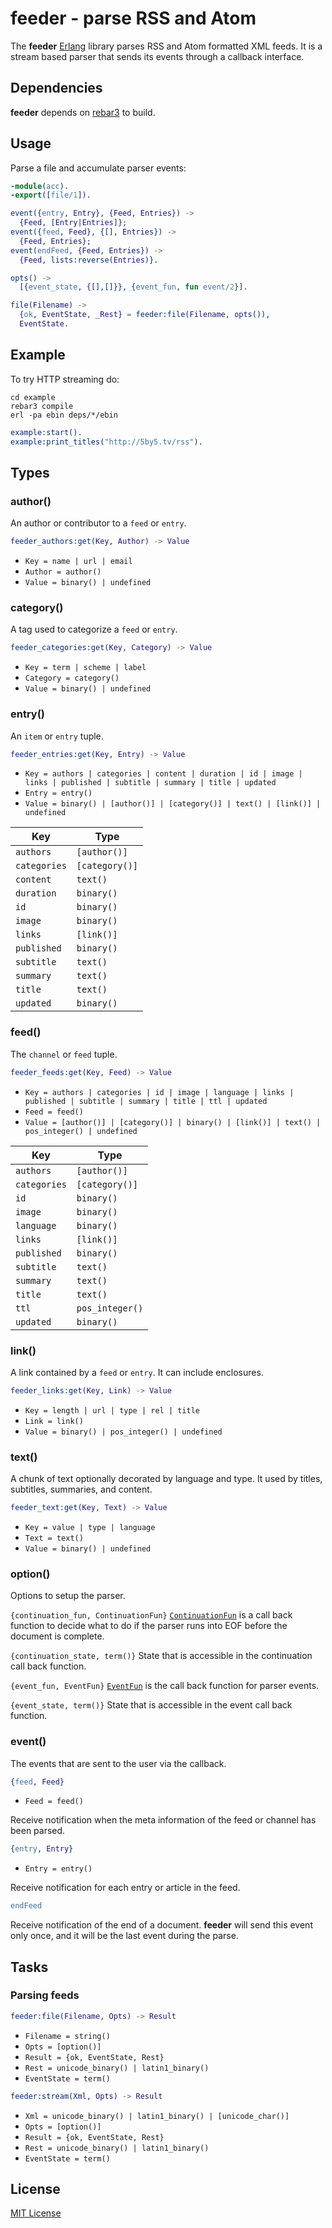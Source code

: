 # feeder - parse RSS and Atom

The **feeder** [Erlang](http://www.erlang.org/) library parses RSS and Atom formatted XML feeds. It is a stream based parser that sends its events through a callback interface.

## Dependencies

**feeder** depends on [rebar3](http://www.rebar3.org/) to build.

## Usage

Parse a file and accumulate parser events:

```erlang
-module(acc).
-export([file/1]).

event({entry, Entry}, {Feed, Entries}) ->
  {Feed, [Entry|Entries]};
event({feed, Feed}, {[], Entries}) ->
  {Feed, Entries};
event(endFeed, {Feed, Entries}) ->
  {Feed, lists:reverse(Entries)}.

opts() ->
  [{event_state, {[],[]}}, {event_fun, fun event/2}].

file(Filename) ->
  {ok, EventState, _Rest} = feeder:file(Filename, opts()),
  EventState.
```

## Example

To try HTTP streaming do:

```
cd example
rebar3 compile
erl -pa ebin deps/*/ebin
```

```erlang
example:start().
example:print_titles("http://5by5.tv/rss").
```

## Types

### author()

An author or contributor to a `feed` or `entry`.

```erlang
feeder_authors:get(Key, Author) -> Value
```
- `Key = name | url | email`
- `Author = author()`
- `Value = binary() | undefined`

### category()

A tag used to categorize a `feed` or `entry`.

```erlang
feeder_categories:get(Key, Category) -> Value
```
- `Key = term | scheme | label`
- `Category = category()`
- `Value = binary() | undefined`

### entry()

An `item` or `entry` tuple.

```erlang
feeder_entries:get(Key, Entry) -> Value
```
- `Key = authors | categories | content | duration | id | image | links | published | subtitle | summary | title | updated`
- `Entry = entry()`
- `Value = binary() | [author()] | [category()] | text() | [link()] | undefined`

| Key | Type |
| --- | --- |
| `authors` | `[author()]` |
| `categories` | `[category()]` |
| `content` | `text()` |
| `duration` | `binary()` |
| `id` | `binary()` |
| `image` | `binary()` |
| `links` | `[link()]` |
| `published` | `binary()` |
| `subtitle` | `text()` |
| `summary` | `text()` |
| `title` | `text()` |
| `updated` | `binary()` |


### feed()

The `channel` or `feed` tuple.

```erlang
feeder_feeds:get(Key, Feed) -> Value
```
- `Key = authors | categories | id | image | language | links | published | subtitle | summary | title | ttl | updated`
- `Feed = feed()`
- `Value = [author()] | [category()] | binary() | [link()] | text() | pos_integer() | undefined`

| Key | Type |
| --- | --- |
| `authors` | `[author()]` |
| `categories` | `[category()]` |
| `id` | `binary()` |
| `image` | `binary()` |
| `language` | `binary()` |
| `links` | `[link()]` |
| `published` | `binary()` |
| `subtitle` | `text()` |
| `summary` | `text()` |
| `title` | `text()` |
| `ttl` | `pos_integer()` |
| `updated` | `binary()` |

### link()

A link contained by a `feed` or `entry`. It can include enclosures.

```erlang
feeder_links:get(Key, Link) -> Value
```
- `Key = length | url | type | rel | title`
- `Link = link()`
- `Value = binary() | pos_integer() | undefined`

### text()

A chunk of text optionally decorated by language and type. It used by titles, subtitles, summaries, and content.

```erlang
feeder_text:get(Key, Text) -> Value
```
- `Key = value | type | language`
- `Text = text()`
- `Value = binary() | undefined`

### option()

Options to setup the parser.

`{continuation_fun, ContinuationFun}`
[`ContinuationFun`](http://www.erlang.org/doc/man/xmerl_sax_parser.html#ContinuationFun-1) is a call back function to decide what to do if the parser runs into EOF before the document is complete.

`{continuation_state, term()}`
State that is accessible in the continuation call back function.

`{event_fun, EventFun}`
[`EventFun`](http://www.erlang.org/doc/man/xmerl_sax_parser.html#EventFun-3) is the call back function for parser events.

`{event_state, term()}`
State that is accessible in the event call back function.

### event()

The events that are sent to the user via the callback.

```erlang
{feed, Feed}
```

- `Feed = feed()`

Receive notification when the meta information of the feed or channel has been parsed.

```erlang
{entry, Entry}
```

- `Entry = entry()`

Receive notification for each entry or article in the feed.

```erlang
endFeed
```

Receive notification of the end of a document. **feeder** will send this event only once, and it will be the last event during the parse.

## Tasks

### Parsing feeds

```erlang
feeder:file(Filename, Opts) -> Result
```
- `Filename = string()`
- `Opts = [option()]`
- `Result = {ok, EventState, Rest}`
- `Rest = unicode_binary() | latin1_binary()`
- `EventState = term()`

```erlang
feeder:stream(Xml, Opts) -> Result
```
- `Xml = unicode_binary() | latin1_binary() | [unicode_char()]`
- `Opts = [option()]`
- `Result = {ok, EventState, Rest}`
- `Rest = unicode_binary() | latin1_binary()`
- `EventState = term()`

## License

[MIT License](https://raw.github.com/andyfinnell/feeder/master/LICENSE)
